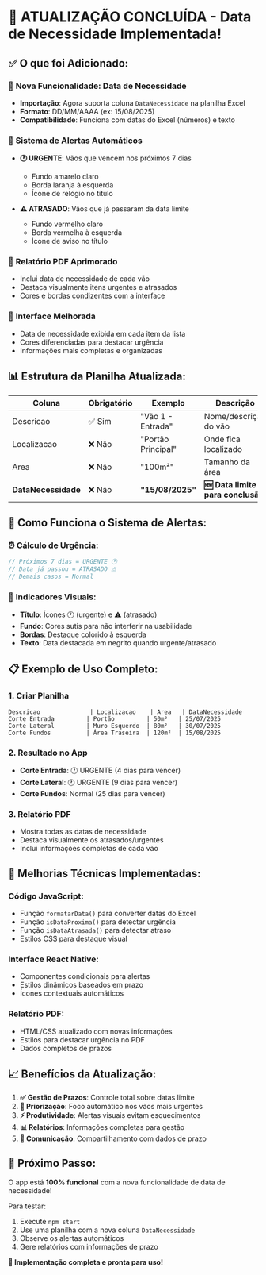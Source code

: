 # 🎉 ATUALIZAÇÃO CONCLUÍDA - Data de Necessidade Implementada!

## ✅ **O que foi Adicionado:**

### 📅 **Nova Funcionalidade: Data de Necessidade**
- **Importação**: Agora suporta coluna `DataNecessidade` na planilha Excel
- **Formato**: DD/MM/AAAA (ex: 15/08/2025)
- **Compatibilidade**: Funciona com datas do Excel (números) e texto

### 🚨 **Sistema de Alertas Automáticos**
- **🕐 URGENTE**: Vãos que vencem nos próximos 7 dias
  - Fundo amarelo claro
  - Borda laranja à esquerda
  - Ícone de relógio no título
  
- **⚠️ ATRASADO**: Vãos que já passaram da data limite
  - Fundo vermelho claro  
  - Borda vermelha à esquerda
  - Ícone de aviso no título

### 📄 **Relatório PDF Aprimorado**
- Inclui data de necessidade de cada vão
- Destaca visualmente itens urgentes e atrasados
- Cores e bordas condizentes com a interface

### 📱 **Interface Melhorada**
- Data de necessidade exibida em cada item da lista
- Cores diferenciadas para destacar urgência
- Informações mais completas e organizadas

## 📊 **Estrutura da Planilha Atualizada:**

| Coluna | Obrigatório | Exemplo | Descrição |
|--------|-------------|---------|-----------|
| Descricao | ✅ Sim | "Vão 1 - Entrada" | Nome/descrição do vão |
| Localizacao | ❌ Não | "Portão Principal" | Onde fica localizado |
| Area | ❌ Não | "100m²" | Tamanho da área |
| **DataNecessidade** | ❌ Não | **"15/08/2025"** | **🆕 Data limite para conclusão** |

## 🎯 **Como Funciona o Sistema de Alertas:**

### ⏰ **Cálculo de Urgência:**
```javascript
// Próximos 7 dias = URGENTE 🕐
// Data já passou = ATRASADO ⚠️
// Demais casos = Normal
```

### 🎨 **Indicadores Visuais:**
- **Título**: Ícones 🕐 (urgente) e ⚠️ (atrasado)
- **Fundo**: Cores sutis para não interferir na usabilidade
- **Bordas**: Destaque colorido à esquerda
- **Texto**: Data destacada em negrito quando urgente/atrasado

## 📋 **Exemplo de Uso Completo:**

### 1. **Criar Planilha**
```excel
Descricao              | Localizacao    | Area   | DataNecessidade
Corte Entrada         | Portão         | 50m²   | 25/07/2025
Corte Lateral         | Muro Esquerdo  | 80m²   | 30/07/2025  
Corte Fundos          | Área Traseira  | 120m²  | 15/08/2025
```

### 2. **Resultado no App**
- **Corte Entrada**: 🕐 URGENTE (4 dias para vencer)
- **Corte Lateral**: 🕐 URGENTE (9 dias para vencer) 
- **Corte Fundos**: Normal (25 dias para vencer)

### 3. **Relatório PDF**
- Mostra todas as datas de necessidade
- Destaca visualmente os atrasados/urgentes
- Inclui informações completas de cada vão

## 🔧 **Melhorias Técnicas Implementadas:**

### **Código JavaScript:**
- Função `formatarData()` para converter datas do Excel
- Função `isDataProxima()` para detectar urgência
- Função `isDataAtrasada()` para detectar atraso
- Estilos CSS para destaque visual

### **Interface React Native:**
- Componentes condicionais para alertas
- Estilos dinâmicos baseados em prazo
- Ícones contextuais automáticos

### **Relatório PDF:**
- HTML/CSS atualizado com novas informações
- Estilos para destacar urgência no PDF
- Dados completos de prazos

## 📈 **Benefícios da Atualização:**

1. **✅ Gestão de Prazos**: Controle total sobre datas limite
2. **🎯 Priorização**: Foco automático nos vãos mais urgentes  
3. **⚡ Produtividade**: Alertas visuais evitam esquecimentos
4. **📊 Relatórios**: Informações completas para gestão
5. **🤝 Comunicação**: Compartilhamento com dados de prazo

## 🚀 **Próximo Passo:**

O app está **100% funcional** com a nova funcionalidade de data de necessidade!

Para testar:
1. Execute `npm start`
2. Use uma planilha com a nova coluna `DataNecessidade`
3. Observe os alertas automáticos
4. Gere relatórios com informações de prazo

**🎉 Implementação completa e pronta para uso!**

